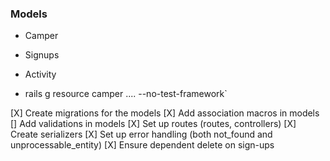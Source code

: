 ### Models
- Camper
- Signups
- Activity

- rails g resource camper .... --no-test-framework`

[X] Create migrations for the models
[X] Add association macros in models
[] Add validations in models
[X] Set up routes (routes, controllers)
[X] Create serializers
[X] Set up error handling (both not_found and unprocessable_entity)
[X] Ensure dependent delete on sign-ups